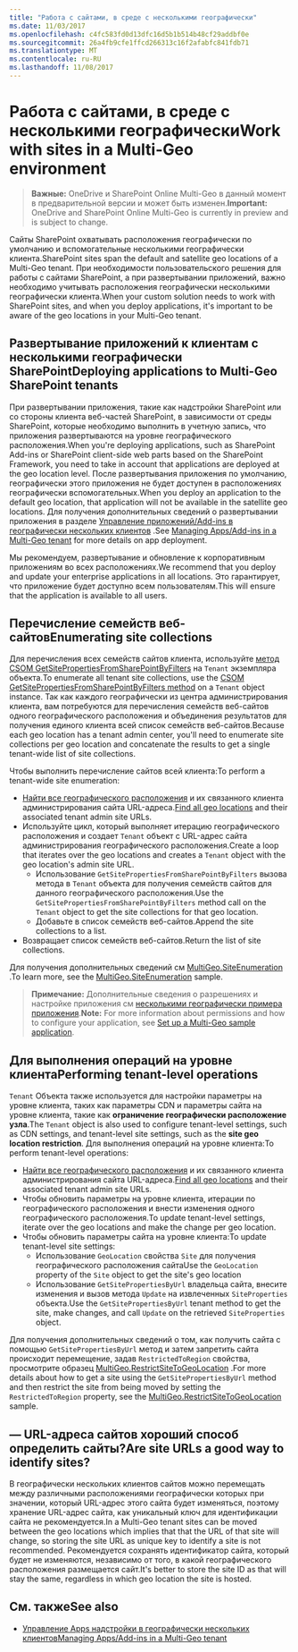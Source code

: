 ```yaml
---
title: "Работа с сайтами, в среде с несколькими географически"
ms.date: 11/03/2017
ms.openlocfilehash: c4fc583fd0d13dfc16d5b1b514b48cf29addbf0e
ms.sourcegitcommit: 26a4fb9cfe1ffcd266313c16f2afabfc841fdb71
ms.translationtype: MT
ms.contentlocale: ru-RU
ms.lasthandoff: 11/08/2017
---
```

# <a name="work-with-sites-in-a-multi-geo-environment"></a><span data-ttu-id="f5796-102">Работа с сайтами, в среде с несколькими географически</span><span class="sxs-lookup"><span data-stu-id="f5796-102">Work with sites in a Multi-Geo environment</span></span>

> <span data-ttu-id="f5796-103">**Важные:** OneDrive и SharePoint Online Multi-Geo в данный момент в предварительной версии и может быть изменен.</span><span class="sxs-lookup"><span data-stu-id="f5796-103">**Important:** OneDrive and SharePoint Online Multi-Geo is currently in preview and is subject to change.</span></span>

<span data-ttu-id="f5796-104">Сайты SharePoint охватывать расположения географически по умолчанию и вспомогательные несколькими географически клиента.</span><span class="sxs-lookup"><span data-stu-id="f5796-104">SharePoint sites span the default and satellite geo locations of a Multi-Geo tenant.</span></span> <span data-ttu-id="f5796-105">При необходимости пользовательского решения для работы с сайтами SharePoint, а при развертывании приложений, важно необходимо учитывать расположения географически несколькими географически клиента.</span><span class="sxs-lookup"><span data-stu-id="f5796-105">When your custom solution needs to work with SharePoint sites, and when you deploy applications, it's important to be aware of the geo locations in your Multi-Geo tenant.</span></span> 

## <a name="deploying-applications-to-multi-geo-sharepoint-tenants"></a><span data-ttu-id="f5796-106">Развертывание приложений к клиентам с несколькими географически SharePoint</span><span class="sxs-lookup"><span data-stu-id="f5796-106">Deploying applications to Multi-Geo SharePoint tenants</span></span>
<span data-ttu-id="f5796-107">При развертывании приложения, такие как надстройки SharePoint или со стороны клиента веб-частей SharePoint, в зависимости от среды SharePoint, которые необходимо выполнить в учетную запись, что приложения развертываются на уровне географического расположения.</span><span class="sxs-lookup"><span data-stu-id="f5796-107">When you're deploying applications, such as SharePoint Add-ins or SharePoint client-side web parts based on the SharePoint Framework, you need to take in account that applications are deployed at the geo location level.</span></span> <span data-ttu-id="f5796-108">После развертывания приложения по умолчанию, географически этого приложения не будет доступен в расположениях географически вспомогательных.</span><span class="sxs-lookup"><span data-stu-id="f5796-108">When you deploy an application to the default geo location, that application will not be available in the satellite geo locations.</span></span> <span data-ttu-id="f5796-109">Для получения дополнительных сведений о развертывании приложения в разделе [Управление приложений/Add-ins в географически нескольких клиентов](multigeo-apps.md) .</span><span class="sxs-lookup"><span data-stu-id="f5796-109">See [Managing Apps/Add-ins in a Multi-Geo tenant](multigeo-apps.md) for more details on app deployment.</span></span>

<span data-ttu-id="f5796-110">Мы рекомендуем, развертывание и обновление к корпоративным приложениям во всех расположениях.</span><span class="sxs-lookup"><span data-stu-id="f5796-110">We recommend that you deploy and update your enterprise applications in all locations.</span></span> <span data-ttu-id="f5796-111">Это гарантирует, что приложение будет доступно всем пользователям.</span><span class="sxs-lookup"><span data-stu-id="f5796-111">This will ensure that the application is available to all users.</span></span>

## <a name="enumerating-site-collections"></a><span data-ttu-id="f5796-112">Перечисление семейств веб-сайтов</span><span class="sxs-lookup"><span data-stu-id="f5796-112">Enumerating site collections</span></span>
<span data-ttu-id="f5796-113">Для перечисления всех семейств сайтов клиента, используйте [метод CSOM GetSitePropertiesFromSharePointByFilters](https://msdn.microsoft.com/en-us/library/microsoft.online.sharepoint.tenantadministration.tenant.getsitepropertiesfromsharepointbyfilters.aspx) на `Tenant` экземпляра объекта.</span><span class="sxs-lookup"><span data-stu-id="f5796-113">To enumerate all tenant site collections, use the [CSOM GetSitePropertiesFromSharePointByFilters method](https://msdn.microsoft.com/en-us/library/microsoft.online.sharepoint.tenantadministration.tenant.getsitepropertiesfromsharepointbyfilters.aspx) on a `Tenant` object instance.</span></span> <span data-ttu-id="f5796-114">Так как каждого географически из центра администрирования клиента, вам потребуются для перечисления семейств веб-сайтов одного географического расположения и объединения результатов для получения единого клиента всей список семейств веб-сайтов.</span><span class="sxs-lookup"><span data-stu-id="f5796-114">Because each geo location has a tenant admin center,  you'll need to enumerate site collections per geo location and concatenate the results to get a single tenant-wide list of site collections.</span></span>

<span data-ttu-id="f5796-115">Чтобы выполнить перечисление сайтов всей клиента:</span><span class="sxs-lookup"><span data-stu-id="f5796-115">To perform a tenant-wide site enumeration:</span></span>

- <span data-ttu-id="f5796-116">[Найти все географического расположения](multigeo-discovery.md) и их связанного клиента администрирования сайта URL-адреса.</span><span class="sxs-lookup"><span data-stu-id="f5796-116">[Find all geo locations](multigeo-discovery.md) and their associated tenant admin site URLs.</span></span>
- <span data-ttu-id="f5796-117">Используйте цикл, который выполняет итерацию географического расположения и создает `Tenant` объект с URL-адрес сайта администрирования географического расположения.</span><span class="sxs-lookup"><span data-stu-id="f5796-117">Create a loop that iterates over the geo locations and creates a `Tenant` object with the geo location's admin site URL.</span></span>
    - <span data-ttu-id="f5796-118">Использование `GetSitePropertiesFromSharePointByFilters` вызова метода в `Tenant` объекта для получения семейств сайтов для данного географического расположения.</span><span class="sxs-lookup"><span data-stu-id="f5796-118">Use the `GetSitePropertiesFromSharePointByFilters` method call on the `Tenant` object to get the site collections for that geo location.</span></span>
    - <span data-ttu-id="f5796-119">Добавьте в список семейств веб-сайтов.</span><span class="sxs-lookup"><span data-stu-id="f5796-119">Append the site collections to a list.</span></span>
- <span data-ttu-id="f5796-120">Возвращает список семейств веб-сайтов.</span><span class="sxs-lookup"><span data-stu-id="f5796-120">Return the list of site collections.</span></span>

<span data-ttu-id="f5796-121">Для получения дополнительных сведений см [MultiGeo.SiteEnumeration](https://github.com/SharePoint/PnP/tree/dev/Samples/MultiGeo.SiteEnumeration) .</span><span class="sxs-lookup"><span data-stu-id="f5796-121">To learn more, see the [MultiGeo.SiteEnumeration](https://github.com/SharePoint/PnP/tree/dev/Samples/MultiGeo.SiteEnumeration) sample.</span></span>

><span data-ttu-id="f5796-122">**Примечание:** Дополнительные сведения о разрешениях и настройке приложения см [несколькими географически примера приложения](multigeo-sampleapplicationsetup.md).</span><span class="sxs-lookup"><span data-stu-id="f5796-122">**Note:** For more information about permissions and how to configure your application, see [Set up a Multi-Geo sample application](multigeo-sampleapplicationsetup.md).</span></span>

## <a name="performing-tenant-level-operations"></a><span data-ttu-id="f5796-123">Для выполнения операций на уровне клиента</span><span class="sxs-lookup"><span data-stu-id="f5796-123">Performing tenant-level operations</span></span>
<span data-ttu-id="f5796-124">`Tenant` Объекта также используется для настройки параметры на уровне клиента, таких как параметры CDN и параметры сайта на уровне клиента, такие как **ограничение географически расположение узла**.</span><span class="sxs-lookup"><span data-stu-id="f5796-124">The `Tenant` object is also used to configure tenant-level settings, such as CDN settings, and tenant-level site settings, such as the **site geo location restriction**.</span></span> <span data-ttu-id="f5796-125">Для выполнения операций на уровне клиента:</span><span class="sxs-lookup"><span data-stu-id="f5796-125">To perform tenant-level operations:</span></span>

- <span data-ttu-id="f5796-126">[Найти все географического расположения](multigeo-discovery.md) и их связанного клиента администрирования сайта URL-адреса.</span><span class="sxs-lookup"><span data-stu-id="f5796-126">[Find all geo locations](multigeo-discovery.md) and their associated tenant admin site URLs.</span></span>
- <span data-ttu-id="f5796-127">Чтобы обновить параметры на уровне клиента, итерации по географического расположения и внести изменения одного географического расположения.</span><span class="sxs-lookup"><span data-stu-id="f5796-127">To update tenant-level settings, iterate over the geo locations and make the change per geo location.</span></span>
- <span data-ttu-id="f5796-128">Чтобы обновить параметры сайта на уровне клиента:</span><span class="sxs-lookup"><span data-stu-id="f5796-128">To update tenant-level site settings:</span></span> 
    - <span data-ttu-id="f5796-129">Использование `GeoLocation` свойства `Site` для получения географического расположения сайта</span><span class="sxs-lookup"><span data-stu-id="f5796-129">Use the `GeoLocation` property of the `Site` object to get the site's geo location</span></span> 
    - <span data-ttu-id="f5796-130">Использование `GetSitePropertiesByUrl` владельца сайта, внесите изменения и вызов метода `Update` на извлеченных `SiteProperties` объекта.</span><span class="sxs-lookup"><span data-stu-id="f5796-130">Use the `GetSitePropertiesByUrl` tenant method to get the site, make changes, and call `Update` on the retrieved `SiteProperties` object.</span></span>

<span data-ttu-id="f5796-131">Для получения дополнительных сведений о том, как получить сайта с помощью `GetSitePropertiesByUrl` метод и затем запретить сайта происходит перемещение, задав `RestrictedToRegion` свойства, просмотрите образец [MultiGeo.RestrictSiteToGeoLocation](https://github.com/SharePoint/PnP/tree/dev/Samples/MultiGeo.RestrictSiteToGeoLocation) .</span><span class="sxs-lookup"><span data-stu-id="f5796-131">For more details about how to get a site using the `GetSitePropertiesByUrl` method and then restrict the site from being moved by setting the `RestrictedToRegion` property, see the [MultiGeo.RestrictSiteToGeoLocation](https://github.com/SharePoint/PnP/tree/dev/Samples/MultiGeo.RestrictSiteToGeoLocation) sample.</span></span> 

## <a name="are-site-urls-a-good-way-to-identify-sites"></a><span data-ttu-id="f5796-132">— URL-адреса сайтов хороший способ определить сайты?</span><span class="sxs-lookup"><span data-stu-id="f5796-132">Are site URLs a good way to identify sites?</span></span>
<span data-ttu-id="f5796-133">В географически нескольких клиентов сайтов можно перемещать между различными расположениями географически которых при значении, который URL-адрес этого сайта будет изменяться, поэтому хранение URL-адрес сайта, как уникальный ключ для идентификации сайта не рекомендуется.</span><span class="sxs-lookup"><span data-stu-id="f5796-133">In a Multi-Geo tenant sites can be moved between the geo locations which implies that that the URL of that site will change, so storing the site URL as unique key to identify a site is not recommended.</span></span> <span data-ttu-id="f5796-134">Рекомендуется сохранять идентификатор сайта, который будет не изменяются, независимо от того, в какой географического расположения размещается сайт.</span><span class="sxs-lookup"><span data-stu-id="f5796-134">It's better to store the site ID as that will stay the same, regardless in which geo location the site is hosted.</span></span> 


## <a name="see-also"></a><span data-ttu-id="f5796-135">См. также</span><span class="sxs-lookup"><span data-stu-id="f5796-135">See also</span></span>
- [<span data-ttu-id="f5796-136">Управление Apps надстройки в географически нескольких клиентов</span><span class="sxs-lookup"><span data-stu-id="f5796-136">Managing Apps/Add-ins in a Multi-Geo tenant</span></span>](multigeo-apps.md)

